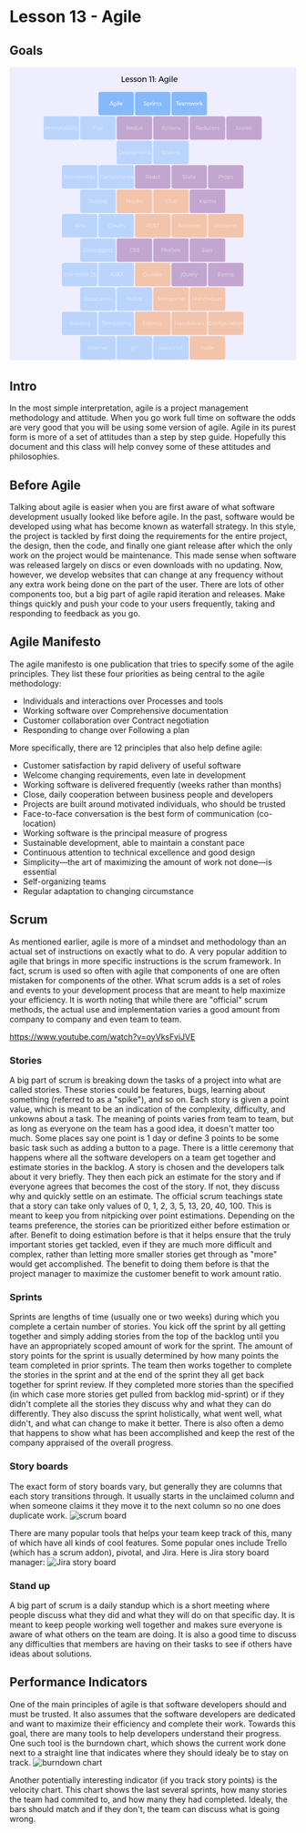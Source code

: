 # Lesson 13 - Agile

## Goals
![ConceptTower](./images/lesson11.png)

## Intro
In the most simple interpretation, agile is a project management methodology and attitude.
When you go work full time on software the odds are very good that you will be using some version of agile.
Agile in its purest form is more of a set of attitudes than a step by step guide.
Hopefully this document and this class will help convey some of these attitudes and philosophies.

## Before Agile
Talking about agile is easier when you are first aware of what software development usually looked like before agile.
In the past, software would be developed using what has become known as waterfall strategy. In this style, the project is tackled by first doing the requirements for the entire project, the design, then the code, and finally one giant release after which the only work on the project would be maintenance. This made sense when software was released largely on discs or even downloads with no updating. Now, however, we develop websites that can change at any frequency without any extra work being done on the part of the user. There are lots of other components too, but a big part of agile rapid iteration and releases. Make things quickly and push your code to your users frequently, taking and responding to feedback as you go.

## Agile Manifesto
The agile manifesto is one publication that tries to specify some of the agile principles.
They list these four priorities as being central to the agile methodology:

- Individuals and interactions over Processes and tools
- Working software over Comprehensive documentation
- Customer collaboration over Contract negotiation
- Responding to change over Following a plan

More specifically, there are 12 principles that also help define agile:

- Customer satisfaction by rapid delivery of useful software
- Welcome changing requirements, even late in development
- Working software is delivered frequently (weeks rather than months)
- Close, daily cooperation between business people and developers
- Projects are built around motivated individuals, who should be trusted
- Face-to-face conversation is the best form of communication (co-location)
- Working software is the principal measure of progress
- Sustainable development, able to maintain a constant pace
- Continuous attention to technical excellence and good design
- Simplicity—the art of maximizing the amount of work not done—is essential
- Self-organizing teams
- Regular adaptation to changing circumstance

## Scrum
As mentioned earlier, agile is more of a mindset and methodology than an actual set of instructions on exactly what to do. A very popular addition to agile that brings in more specific instructions is the scrum framework. In fact, scrum is used so often with agile that components of one are often mistaken for components of the other. What scrum adds is a set of roles and events to your development process that are meant to help maximize your efficiency. It is worth noting that while there are "official" scrum methods, the actual use and implementation varies a good amount from company to company and even team to team.

https://www.youtube.com/watch?v=oyVksFviJVE

### Stories
A big part of scrum is breaking down the tasks of a project into what are called stories.
These stories could be features, bugs, learning about something (referred to as a "spike"), and so on.
Each story is given a point value, which is meant to be an indication of the complexity, difficulty, and unkowns about a task.
The meaning of points varies from team to team, but as long as everyone on the team has a good idea, it doesn't matter too much.
Some places say one point is 1 day or define 3 points to be some basic task such as adding a button to a page.
There is a little ceremony that happens where all the software developers on a team get together and estimate stories in the backlog.
A story is chosen and the developers talk about it very briefly.
They then each pick an estimate for the story and if everyone agrees that becomes the cost of the story.
If not, they discuss why and quickly settle on an estimate.
The official scrum teachings state that a story can take only values of 0, 1, 2, 3, 5, 13, 20, 40, 100.
This is meant to keep you from nitpicking over point estimations.
Depending on the teams preference, the stories can be prioritized either before estimation or after.
Benefit to doing estimation before is that it helps ensure that the truly important stories get tackled, even if they are much more difficult and complex, rather than letting more smaller stories get through as "more" would get accomplished.
The benefit to doing them before is that the project manager to maximize the customer benefit to work amount ratio.

### Sprints
Sprints are lengths of time (usually one or two weeks) during which you complete a certain number of stories.
You kick off the sprint by all getting together and simply adding stories from the top of the backlog until you have an appropriately scoped amount of work for the sprint.
The amount of story points for the sprint is usually determined by how many points the team completed in prior sprints.
The team then works together to complete the stories in the sprint and at the end of the sprint they all get back together for sprint review.
If they completed more stories than the specified (in which case more stories get pulled from backlog mid-sprint) or if they didn't complete all the stories they discuss why and what they can do differently.
They also discuss the sprint holistically, what went well, what didn't, and what can change to make it better.
There is also often a demo that happens to show what has been accomplished and keep the rest of the company appraised of the overall progress.

### Story boards
The exact form of story boards vary, but generally they are columns that each story transitions through. It usually starts in the unclaimed column and when someone claims it they move it to the next column so no one does duplicate work.
![scrum board](http://www.targetprocess.com/blog/wp-content/uploads/2009/06/storyboard-700880.gif)

There are many popular tools that helps your team keep track of this, many of which have all kinds of cool features. Some popular ones include Trello (which has a scrum addon), pivotal, and Jira.
Here is Jira story board manager:
![Jira story board](http://atlassian.wpengine.netdna-cdn.com/wp-content/uploads/Connecting-JIRA-6.2-to-GitHub.png)

### Stand up
A big part of scrum is a daily standup which is a short meeting where people discuss what they did and what they will do on that specific day.
It is meant to keep people working well together and makes sure everyone is aware of what others on the team are doing.
It is also a good time to discuss any difficulties that members are having on their tasks to see if others have ideas about solutions.

## Performance Indicators
One of the main principles of agile is that software developers should and must be trusted. It also assumes that the software developers are dedicated and want to maximize their efficiency and complete their work. Towards this goal, there are many tools to help developers understand their progress.
One such tool is the burndown chart, which shows the current work done next to a straight line that indicates where they should idealy be to stay on track.
![burndown chart](http://joel.inpointform.net/wp-content/uploads/2010/11/burndown132.png)

Another potentially interesting indicator (if you track story points) is the velocity chart. This chart shows the last several sprints, how many stories the team had commited to, and how many they had completed. Idealy, the bars should match and if they don't, the team can discuss what is going wrong.


